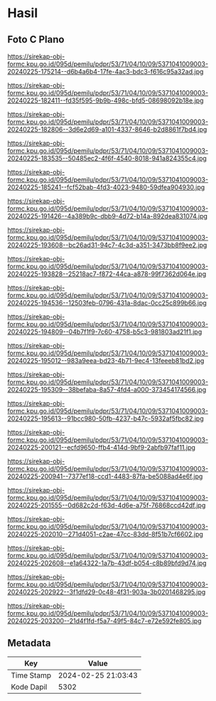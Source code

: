 # Hasil

## Foto C Plano

https://sirekap-obj-formc.kpu.go.id/095d/pemilu/pdpr/53/71/04/10/09/5371041009003-20240225-175214--d6b4a6b4-17fe-4ac3-bdc3-f616c95a32ad.jpg

https://sirekap-obj-formc.kpu.go.id/095d/pemilu/pdpr/53/71/04/10/09/5371041009003-20240225-182411--fd35f595-9b9b-498c-bfd5-08698092b18e.jpg

https://sirekap-obj-formc.kpu.go.id/095d/pemilu/pdpr/53/71/04/10/09/5371041009003-20240225-182806--3d6e2d69-a101-4337-8646-b2d8861f7bd4.jpg

https://sirekap-obj-formc.kpu.go.id/095d/pemilu/pdpr/53/71/04/10/09/5371041009003-20240225-183535--50485ec2-4f6f-4540-8018-941a824355c4.jpg

https://sirekap-obj-formc.kpu.go.id/095d/pemilu/pdpr/53/71/04/10/09/5371041009003-20240225-185241--fcf52bab-4fd3-4023-9480-59dfea904930.jpg

https://sirekap-obj-formc.kpu.go.id/095d/pemilu/pdpr/53/71/04/10/09/5371041009003-20240225-191426--4a389b9c-dbb9-4d72-b14a-892dea831074.jpg

https://sirekap-obj-formc.kpu.go.id/095d/pemilu/pdpr/53/71/04/10/09/5371041009003-20240225-193608--bc26ad31-94c7-4c3d-a351-3473bb8f9ee2.jpg

https://sirekap-obj-formc.kpu.go.id/095d/pemilu/pdpr/53/71/04/10/09/5371041009003-20240225-193828--25218ac7-f872-44ca-a878-99f7362d064e.jpg

https://sirekap-obj-formc.kpu.go.id/095d/pemilu/pdpr/53/71/04/10/09/5371041009003-20240225-194536--12503feb-0796-431a-8dac-0cc25c899b66.jpg

https://sirekap-obj-formc.kpu.go.id/095d/pemilu/pdpr/53/71/04/10/09/5371041009003-20240225-194809--04b7f1f9-7c60-4758-b5c3-981803ad21f1.jpg

https://sirekap-obj-formc.kpu.go.id/095d/pemilu/pdpr/53/71/04/10/09/5371041009003-20240225-195012--983a9eea-bd23-4b71-9ec4-13feeeb81bd2.jpg

https://sirekap-obj-formc.kpu.go.id/095d/pemilu/pdpr/53/71/04/10/09/5371041009003-20240225-195309--38befaba-8a57-4fd4-a000-373454174566.jpg

https://sirekap-obj-formc.kpu.go.id/095d/pemilu/pdpr/53/71/04/10/09/5371041009003-20240225-195613--91bcc980-50fb-4237-b47c-5932af5fbc82.jpg

https://sirekap-obj-formc.kpu.go.id/095d/pemilu/pdpr/53/71/04/10/09/5371041009003-20240225-200121--ecfd9650-ffb4-414d-9bf9-2abfb97faf11.jpg

https://sirekap-obj-formc.kpu.go.id/095d/pemilu/pdpr/53/71/04/10/09/5371041009003-20240225-200941--7377ef18-ccd1-4483-87fa-be5088ad4e6f.jpg

https://sirekap-obj-formc.kpu.go.id/095d/pemilu/pdpr/53/71/04/10/09/5371041009003-20240225-201555--0d682c2d-f63d-4d6e-a75f-76868ccd42df.jpg

https://sirekap-obj-formc.kpu.go.id/095d/pemilu/pdpr/53/71/04/10/09/5371041009003-20240225-202010--271d4051-c2ae-47cc-83dd-8f51b7cf6602.jpg

https://sirekap-obj-formc.kpu.go.id/095d/pemilu/pdpr/53/71/04/10/09/5371041009003-20240225-202608--e1a64322-1a7b-43df-b054-c8b89bfd9d74.jpg

https://sirekap-obj-formc.kpu.go.id/095d/pemilu/pdpr/53/71/04/10/09/5371041009003-20240225-202922--3f1dfd29-0c48-4f31-903a-3b0201468295.jpg

https://sirekap-obj-formc.kpu.go.id/095d/pemilu/pdpr/53/71/04/10/09/5371041009003-20240225-203200--21d4f1fd-f5a7-49f5-84c7-e72e592fe805.jpg


## Metadata

| Key        | Value               |
| ---------- | ------------------- |
| Time Stamp | 2024-02-25 21:03:43 |
| Kode Dapil | 5302                |



